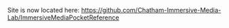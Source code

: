 Site is now located here: https://github.com/Chatham-Immersive-Media-Lab/ImmersiveMediaPocketReference
